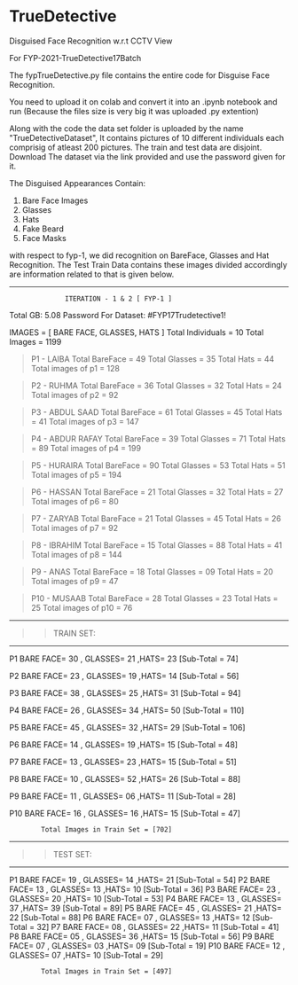 # TrueDetective
Disguised Face Recognition w.r.t CCTV View


For FYP-2021-TrueDetective17Batch

The fypTrueDetective.py file contains the entire code for Disguise Face Recognition.

You need to upload it on colab and convert it into an .ipynb notebook and run (Because the files size is very big it was uploaded .py extention)

Along with the code the data set folder is uploaded by the name "TrueDetectiveDataset", It contains pictures of 10 different individuals each comprisig of atleast 200 pictures.
The train and test data are disjoint. Download The dataset via the link provided and use the password given for it.

The Disguised Appearances Contain:
1) Bare Face Images
2) Glasses
3) Hats
4) Fake Beard
5) Face Masks

with respect to fyp-1, we did recognition on BareFace, Glasses and Hat Recognition. The Test Train Data contains these images divided accordingly are information related to that is given below.


*******************************************************************************************************************************************************************************
		          ITERATION - 1 & 2 [ FYP-1 ]

Total GB: 5.08
Password For Dataset: #FYP17Trudetective1!

IMAGES = [ BARE FACE, GLASSES, HATS ]
Total Individuals = 10
Total Images = 1199 

> P1 - LAIBA
	Total BareFace = 49
	Total Glasses = 35
	Total Hats = 44
	Total images of p1 = 128

> P2 - RUHMA
	Total BareFace = 36
	Total Glasses = 32
	Total Hats = 24
	Total images of p2 = 92

> P3 - ABDUL SAAD
	Total BareFace = 61
	Total Glasses = 45
	Total Hats = 41
	Total images of p3 = 147

> P4 - ABDUR RAFAY
	Total BareFace = 39
	Total Glasses = 71
	Total Hats = 89
	Total images of p4 = 199

> P5 - HURAIRA
	Total BareFace = 90
	Total Glasses = 53
	Total Hats = 51
	Total images of p5 = 194

> P6 - HASSAN
	Total BareFace = 21
	Total Glasses = 32
	Total Hats = 27
	Total images of p6 = 80

> P7 - ZARYAB
	Total BareFace = 21
	Total Glasses = 45
	Total Hats = 26
	Total images of p7 = 92

> P8 - IBRAHIM
	Total BareFace = 15
	Total Glasses = 88
	Total Hats = 41
	Total images of p8 = 144

> P9 - ANAS
	Total BareFace = 18
	Total Glasses = 09
	Total Hats = 20
	Total images of p9 = 47

> P10 - MUSAAB
	Total BareFace = 28
	Total Glasses = 23
	Total Hats = 25
	Total images of p10 = 76

--------------
>> TRAIN SET:
--------------
P1
BARE FACE= 30  , GLASSES= 21   ,HATS= 23   [Sub-Total =  74]

P2
BARE FACE= 23  , GLASSES= 19   ,HATS= 14   [Sub-Total =  56]

P3
BARE FACE= 38  , GLASSES= 25   ,HATS= 31   [Sub-Total =  94]

P4
BARE FACE= 26  , GLASSES= 34   ,HATS= 50   [Sub-Total =  110]

P5
BARE FACE= 45   , GLASSES= 32   ,HATS= 29  [Sub-Total =  106]

P6
BARE FACE= 14   , GLASSES= 19   ,HATS= 15  [Sub-Total =  48]

P7
BARE FACE= 13   , GLASSES= 23   ,HATS= 15  [Sub-Total =  51]

P8
BARE FACE= 10   , GLASSES= 52   ,HATS= 26  [Sub-Total =  88]

P9
BARE FACE= 11   , GLASSES= 06   ,HATS= 11  [Sub-Total =  28]

P10
BARE FACE= 16   , GLASSES= 16   ,HATS= 15  [Sub-Total =  47]


			Total Images in Train Set = [702]

--------------
>> TEST SET:
--------------

P1
BARE FACE= 19  , GLASSES= 14   ,HATS= 21     [Sub-Total = 54]
P2
BARE FACE= 13  , GLASSES= 13   ,HATS= 10     [Sub-Total = 36]
P3
BARE FACE= 23  , GLASSES= 20   ,HATS= 10     [Sub-Total = 53]
P4
BARE FACE= 13  , GLASSES= 37   ,HATS= 39     [Sub-Total = 89]
P5
BARE FACE= 45  , GLASSES= 21   ,HATS= 22     [Sub-Total = 88]
P6
BARE FACE= 07  , GLASSES= 13   ,HATS= 12     [Sub-Total = 32]
P7
BARE FACE= 08  , GLASSES= 22   ,HATS= 11     [Sub-Total = 41]
P8
BARE FACE= 05  , GLASSES= 36   ,HATS= 15     [Sub-Total = 56]
P9
BARE FACE= 07  , GLASSES= 03  ,HATS= 09      [Sub-Total = 19]
P10
BARE FACE= 12  , GLASSES= 07  ,HATS= 10      [Sub-Total = 29]

			Total Images in Train Set = [497]





